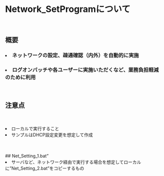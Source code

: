 # Network_SetProgramについて
<br>

## 概要
### <li>ネットワークの設定、疎通確認（内外）を自動的に実施
### <li>ログオンバッチや各ユーザーに実施いただくなど、業務負担軽減のために利用
<br>
 
## 注意点
　<li>ローカルで実行すること
　<li>サンプルはDHCP設定変更を想定して作成
 
<br>
<br>
## Net_Setting_1.bat”
　<li>サーバなど、ネットワーク経由で実行する場合を想定してローカルに”Net_Setting_2.bat”をコピーするもの
